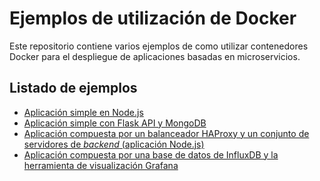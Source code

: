 # Ejemplos de utilización de Docker

Este repositorio contiene varios ejemplos de como utilizar contenedores Docker para el despliegue de aplicaciones basadas en microservicios.

## Listado de ejemplos

- [Aplicación simple en Node.js](nodejs)
- [Aplicación simple con Flask API y MongoDB](flask-mongo)
- [Aplicación compuesta por un balanceador HAProxy y un conjunto de servidores de *backend* (aplicación Node.js)](haproxy-nodejs)
- [Aplicación compuesta por una base de datos de InfluxDB y la herramienta de visualización Grafana](grafana-influxdb)
